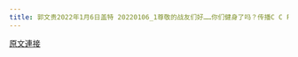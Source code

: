 ```yaml
---
title: 郭文贵2022年1月6日盖特 20220106_1尊敬的战友们好……你们健身了吗？传播C C P病毒．疫苗解药的真相了吗？一切都已经开始！
---
```


[原文連接](https://gnews.org/ThreadView/53478017)


